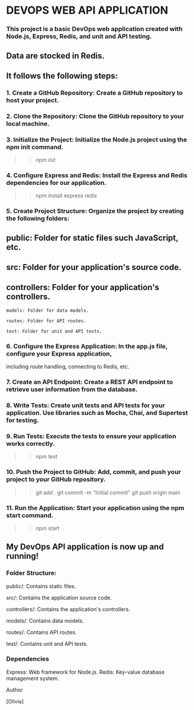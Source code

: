 # DEVOPS WEB API APPLICATION 

### This project is a basic DevOps web application created with Node.js, Express, Redis, and unit and API testing. 
## Data are stocked in Redis.
## It follows the following steps:

### 1. Create a GitHub Repository: Create a GitHub repository to host your project.

### 2. Clone the Repository: Clone the GitHub repository to your local machine.

### 3. Initialize the Project: Initialize the Node.js project using the npm init command.

>>npm init
### 4. Configure Express and Redis: Install the Express and Redis dependencies for our application.

>>npm install express redis
### 5. Create Project Structure: Organize the project by creating the following folders:

   ## public: Folder for static files such JavaScript, etc.
    
   ## src: Folder for your application's source code.
    
  ## controllers: Folder for your application's controllers.
    
    models: Folder for data models.
    
    routes: Folder for API routes.
    
    test: Folder for unit and API tests.
    
### 6. Configure the Express Application: In the app.js file, configure your Express application,
   including route handling, connecting to Redis, etc.

### 7. Create an API Endpoint: Create a REST API endpoint to retrieve user information from the database.

### 8. Write Tests: Create unit tests and API tests for your application. Use libraries such as Mocha, Chai, and Supertest for testing.

### 9. Run Tests: Execute the tests to ensure your application works correctly.

>> npm test

### 10. Push the Project to GitHub: Add, commit, and push your project to your GitHub repository.

>>git add .
>>git commit -m "Initial commit"
>>git push origin main

### 11. Run the Application: Start your application using the npm start command.

>> npm start
## My DevOps API application is now up and running!

### Folder Structure:

public/: Contains static files.

src/: Contains the application source code.

controllers/: Contains the application's controllers.

models/: Contains data models.

routes/: Contains API routes.

test/: Contains unit and API tests.

### Dependencies
Express: Web framework for Node.js.
Redis: Key-value database management system.

Author

[Olivia]
